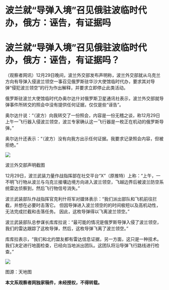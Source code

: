 # 波兰就“导弹入境”召见俄驻波临时代办，俄方：诬告，有证据吗

# 波兰就“导弹入境”召见俄驻波临时代办，俄方：诬告，有证据吗？

（观察者网讯）12月29日晚间，波兰外交部发布声明称，波兰外交部就从乌克兰方向有导弹入侵波兰领空一事召见俄罗斯驻华沙大使馆临时代办，要求其对导弹“侵犯波兰领空”的行为作出解释，并要求立即停止此类活动。

俄罗斯驻波兰大使馆临时代办奥尔达什对俄罗斯卫星通讯社表示，波兰外交部就导弹事件所转交的照会中没有提供任何证据，仅仅是些“诬告”。

奥尔达什说：“（波方）向我转交了一份照会，内容是一份无稽之谈，称12月29日上午一飞行器入侵波兰领空，波兰专家确认这一飞行器是一枚正在机动的俄罗斯导弹。”

奥尔达什还表示：“（波方）没有向我方出示任何证据。我要求记录照会内容，但被拒绝。”

![](https://inews.gtimg.com/om_bt/Om8SUDtc4fQcsXrneVqP6mCaE09myaSPoARrYXSDdPV24AA/1000)

波兰外交部声明截图

12月29日，波兰武装力量作战指挥部在社交平台“X”（原推特）上称：“上午，一不明飞行物从波兰与乌克兰接壤边境方向进入波兰领空，飞越边界后被波兰防空系统雷达侦察到，然后飞行物信号消失。”

波兰武装部队作战指挥官克利什将军对媒体表示：“我们派出部队和飞机前往拦截，并想在必要时击落它。
但因导弹进入波兰领空的的时间极短以及高机动性，无法完成拦截和击落任务。 因此，这枚导弹得以飞离波兰领空。”

波兰武装部队总参谋长库库拉说：“最可能的情况是俄罗斯导弹入侵了波兰领空，我们的雷达跟踪了这枚导弹，然后，这枚导弹飞离了波兰领空。”

库库拉表示，“我们和北约盟友都有雷达信息证据，另一方面，这只是一种技术。 我们决定进行地面检查，已经向当地派出团队。这团队将沿导弹飞行路线进行检查。”

![](https://inews.gtimg.com/om_bt/OrHkE109P5HcTXR__dJLRPModzPK3gpUl6gVZmg1r6l1gAA/1000)

图源：天地图

**本文系观察者网独家稿件，未经授权，不得转载。**

